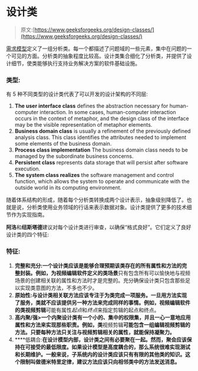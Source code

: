 # 设计类

> 原文:[https://www.geeksforgeeks.org/design-classes/](https://www.geeksforgeeks.org/design-classes/)

[需求模型](https://www.geeksforgeeks.org/elements-of-the-requirements-model/)定义了一组分析类。每一个都描述了问题域的一些元素，集中在问题的一个可见的方面。分析类的抽象程度比较高。设计类集合细化了分析类，并提供了设计细节，使类能够执行支持业务解决方案的软件基础设施。

### 类型:

有 5 种不同类型的设计类代表了可以开发的设计架构的不同层:

1.  **The user interface class** defines the abstraction necessary for human-computer interaction. In some cases, human-computer interaction occurs in the context of metaphor, and the design class of the interface may be the visible representation of metaphor elements.
2.  **Business domain class** is usually a refinement of the previously defined analysis class. This class identifies the attributes needed to implement some elements of the business domain.
3.  **Process class implementation** The business domain class needs to be managed by the subordinate business concerns.
4.  **Persistent class** represents data storage that will persist after software execution.
5.  **The system class realizes** the software management and control function, which allows the system to operate and communicate with the outside world in its computing environment.

随着体系结构的形成，随着每个分析类转换成两个设计表示，抽象级别降低了。也就是说，分析类使用业务领域的行话来表示数据对象。设计类提供了更多的技术细节作为实现指南。

**阿洛**和**纽斯塔德**建议对每个设计类进行审查，以确保“格式良好”。它们定义了良好设计类的四个特征:

### 特征:

1.  **完整和充分:**一个设计类应该是能够合理预期该类存在的所有属性和方法的完整封装。例如，为视频编辑软件定义的类**场景**只有包含所有可以愉快地与视频场景的创建相关联的属性和方法时才是完整的。充分确保设计类只包含那些足以实现类意图的方法，不多也不少。
2.  **原始性:**与设计类相关联方法应该专注于为类完成一项服务。一旦用方法实现了服务，类就不应该提供另一种方法来完成同样的事情。例如，视频编辑软件的类**视频剪辑**可能有属性*起点*和*终点*来指定剪辑的起点和终点。
3.  **高内聚/强>一个内聚设计类有一个小的、集中的权限集，并且一心一意地应用属性和方法来实现那些职责。例如，类**视频剪辑**可能包含一组编辑视频剪辑的方法。只要每种方法只关注与视频剪辑相关的属性，就能保持凝聚力。**
4.  ****低耦合:**在设计模型内部，设计类之间有必要聚在一起。然而，聚会应该保持在可接受的最低限度。如果设计模型是高度耦合的，那么系统很难实现测试和长期维护。一般来说，子系统内的设计类应该只有有限的其他类的知识。这个限制叫做德米特里定律，建议方法应该只向相邻类中的方法发送消息。**